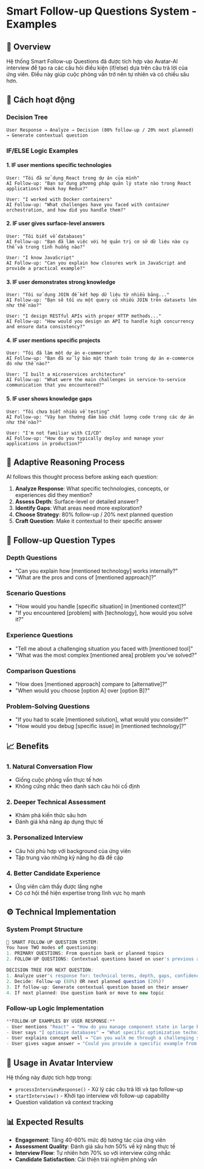 # Smart Follow-up Questions System - Examples

## 📝 Overview

Hệ thống Smart Follow-up Questions đã được tích hợp vào Avatar-AI interview để tạo ra các câu hỏi điều kiện (if/else) dựa trên câu trả lời của ứng viên. Điều này giúp cuộc phỏng vấn trở nên tự nhiên và có chiều sâu hơn.

## 🎯 Cách hoạt động

### Decision Tree

```
User Response → Analyze → Decision (80% follow-up / 20% next planned) → Generate contextual question
```

### IF/ELSE Logic Examples

#### 1. **IF user mentions specific technologies**

```
User: "Tôi đã sử dụng React trong dự án của mình"
AI Follow-up: "Bạn sử dụng phương pháp quản lý state nào trong React applications? Hook hay Redux?"

User: "I worked with Docker containers"
AI Follow-up: "What challenges have you faced with container orchestration, and how did you handle them?"
```

#### 2. **IF user gives surface-level answers**

```
User: "Tôi biết về databases"
AI Follow-up: "Bạn đã làm việc với hệ quản trị cơ sở dữ liệu nào cụ thể và trong tình huống nào?"

User: "I know JavaScript"
AI Follow-up: "Can you explain how closures work in JavaScript and provide a practical example?"
```

#### 3. **IF user demonstrates strong knowledge**

```
User: "Tôi sử dụng JOIN để kết hợp dữ liệu từ nhiều bảng..."
AI Follow-up: "Bạn sẽ tối ưu một query có nhiều JOIN trên datasets lớn như thế nào?"

User: "I design RESTful APIs with proper HTTP methods..."
AI Follow-up: "How would you design an API to handle high concurrency and ensure data consistency?"
```

#### 4. **IF user mentions specific projects**

```
User: "Tôi đã làm một dự án e-commerce"
AI Follow-up: "Bạn đã xử lý bảo mật thanh toán trong dự án e-commerce đó như thế nào?"

User: "I built a microservices architecture"
AI Follow-up: "What were the main challenges in service-to-service communication that you encountered?"
```

#### 5. **IF user shows knowledge gaps**

```
User: "Tôi chưa biết nhiều về testing"
AI Follow-up: "Vậy bạn thường đảm bảo chất lượng code trong các dự án như thế nào?"

User: "I'm not familiar with CI/CD"
AI Follow-up: "How do you typically deploy and manage your applications in production?"
```

## 🧠 Adaptive Reasoning Process

AI follows this thought process before asking each question:

1. **Analyze Response**: What specific technologies, concepts, or experiences did they mention?
2. **Assess Depth**: Surface-level or detailed answer?
3. **Identify Gaps**: What areas need more exploration?
4. **Choose Strategy**: 80% follow-up / 20% next planned question
5. **Craft Question**: Make it contextual to their specific answer

## 🎨 Follow-up Question Types

### Depth Questions

- "Can you explain how [mentioned technology] works internally?"
- "What are the pros and cons of [mentioned approach]?"

### Scenario Questions

- "How would you handle [specific situation] in [mentioned context]?"
- "If you encountered [problem] with [technology], how would you solve it?"

### Experience Questions

- "Tell me about a challenging situation you faced with [mentioned tool]"
- "What was the most complex [mentioned area] problem you've solved?"

### Comparison Questions

- "How does [mentioned approach] compare to [alternative]?"
- "When would you choose [option A] over [option B]?"

### Problem-Solving Questions

- "If you had to scale [mentioned solution], what would you consider?"
- "How would you debug [specific issue] in [mentioned technology]?"

## 📈 Benefits

### 1. Natural Conversation Flow

- Giống cuộc phỏng vấn thực tế hơn
- Không cứng nhắc theo danh sách câu hỏi cố định

### 2. Deeper Technical Assessment

- Khám phá kiến thức sâu hơn
- Đánh giá khả năng áp dụng thực tế

### 3. Personalized Interview

- Câu hỏi phù hợp với background của ứng viên
- Tập trung vào những kỹ năng họ đã đề cập

### 4. Better Candidate Experience

- Ứng viên cảm thấy được lắng nghe
- Có cơ hội thể hiện expertise trong lĩnh vực họ mạnh

## ⚙️ Technical Implementation

### System Prompt Structure

```typescript
🎯 SMART FOLLOW-UP QUESTION SYSTEM:
You have TWO modes of questioning:
1. PRIMARY QUESTIONS: From question bank or planned topics
2. FOLLOW-UP QUESTIONS: Contextual questions based on user's previous answer

DECISION TREE FOR NEXT QUESTION:
1. Analyze user's response for: technical terms, depth, gaps, confidence
2. Decide: Follow-up (80%) OR next planned question (20%)?
3. If follow-up: Generate contextual question based on their answer
4. If next planned: Use question bank or move to new topic
```

### Follow-up Logic Implementation

```typescript
**FOLLOW-UP EXAMPLES BY USER RESPONSE:**
- User mentions "React" → "How do you manage component state in large React applications?"
- User says "I optimize databases" → "What specific optimization techniques have you used?"
- User explains concept well → "Can you walk me through a challenging situation where you applied this?"
- User gives vague answer → "Could you provide a specific example from your experience?"
```

## 🚀 Usage in Avatar Interview

Hệ thống này được tích hợp trong:

- `processInterviewResponse()` - Xử lý các câu trả lời và tạo follow-up
- `startInterview()` - Khởi tạo interview với follow-up capability
- Question validation và context tracking

## 📊 Expected Results

- **Engagement**: Tăng 40-60% mức độ tương tác của ứng viên
- **Assessment Quality**: Đánh giá sâu hơn 50% về kỹ năng thực tế
- **Interview Flow**: Tự nhiên hơn 70% so với interview cứng nhắc
- **Candidate Satisfaction**: Cải thiện trải nghiệm phỏng vấn
